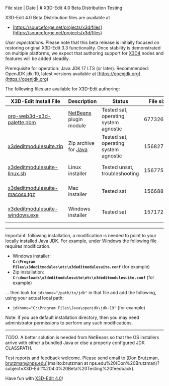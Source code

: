 File size | Date         | # X3D-Edit 4.0 Beta Distribution Testing

<!-- posted at https://sourceforge.net/projects/x3d/files -->

X3D-Edit 4.0 Beta Distribution files are available at

* [https://sourceforge.net/projects/x3d/files](https://sourceforge.net/projects/x3d/files)

*User expectations.* Please note that this beta release is initially focused on restoring original X3D-Edit 3.3 functionality.
Once stability is demonstrated on multiple platforms, we expect that authoring support for 
[X3D4](https://www.web3d.org/x3d4) nodes and features will be added steadily.

Prerequisite for operation: Java JDK 17 LTS (or later).  Recommended: OpenJDK jdk-19, latest versions available at [https://openjdk.org](https://openjdk.org)

The following files are available for X3D-Edit authoring:

X3D-Edit Install File                                                                                       | Description               | Status                                                        | File size | Date        
----------------------------------------------------------------------------------------------------------- | ------------------------- | ------------------------------------------------------------- | --------- | ------------  
[org-web3d-x3d-palette.nbm](https://sourceforge.net/projects/x3d/files/org-web3d-x3d-palette.nbm)           | [NetBeans](https://netbeans.org) plugin module    | Tested sat, operating system agnostic |  67732688 | Oct 10 14:31  
[x3deditmodulesuite.zip](https://sourceforge.net/projects/x3d/files/x3deditmodulesuite.zip)                 | Zip archive for [Java](https://openjdk.java.net)  | Tested sat, operating system agnostic | 156827561 | Oct 10 14:31  
[x3deditmodulesuite-linux.sh](https://sourceforge.net/projects/x3d/files/x3deditmodulesuite-linux.sh)       | Linux installer           | Tested unsat, troubleshooting                                 | 156775424 | Oct 10 14:32 
[x3deditmodulesuite-macosx.tgz](https://sourceforge.net/projects/x3d/files/x3deditmodulesuite-macosx.tgz)   | Mac installer             | Tested sat                                                    | 156688279 | Oct 10 14:33   
[x3deditmodulesuite-windows.exe](https://sourceforge.net/projects/x3d/files/x3deditmodulesuite-windows.exe) | Windows installer         | Tested sat                                                    | 157172202 | Oct 10 14:32  

----

Important: following installation, a modification is needed to point to your locally installed Java JDK.
For example, under Windows the following file requires modification.

* Windows installer: <br /><b><code>C:\Program Files\x3deditmodules\etc\x3deditmodulesuite.conf</code></b> (for example)
* Zip installation:  <br /><b><code>C:\downloads\x3deditmodulesuite\etc\x3deditmodulesuite.conf</code></b> (for example)

... then look for <code>jdkhome="/path/to/jdk"</code> in that file and add the following, using your actual local path:

* <code>jdkhome="C:\Program Files\Java\openjdk\jdk-19"</code> (for example)

Note: if you use default installation directory, then you may need administrator permissions to perform any such modifications.

----

*TODO*. A better solution is needed from NetBeans so that the OS installers arrive with either a bundled Java or else a properly configured JDK CLASSPATH.

Test reports and feedback welcome.  Please send email to
[Don Brutzman, brutzman@nps.edu](mailto:brutzman at nps.edu%20(Don%20Brutzman)?subject=X3D-Edit%204.0%20Beta%20Testing%20feedback).

Have fun with [X3D-Edit 4.0](https://savage.nps.edu/X3D-Edit)!
